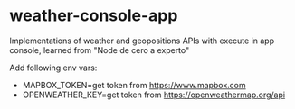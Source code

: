 # weather-console-app

Implementations of weather and geopositions APIs with execute in app console, learned from "Node de cero a experto"

Add following env vars:

- MAPBOX_TOKEN=get token from https://www.mapbox.com
- OPENWEATHER_KEY=get token from https://openweathermap.org/api
